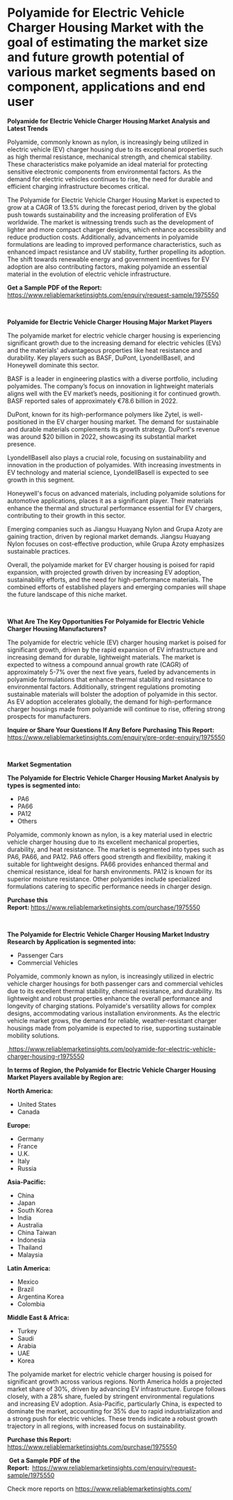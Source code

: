 <p><h1>Polyamide for Electric Vehicle Charger Housing Market with the goal of estimating the market size and future growth potential of various market segments based on component, applications and end user</h1></p><p><strong>Polyamide for Electric Vehicle Charger Housing Market Analysis and Latest Trends</strong></p>
<p><p>Polyamide, commonly known as nylon, is increasingly being utilized in electric vehicle (EV) charger housing due to its exceptional properties such as high thermal resistance, mechanical strength, and chemical stability. These characteristics make polyamide an ideal material for protecting sensitive electronic components from environmental factors. As the demand for electric vehicles continues to rise, the need for durable and efficient charging infrastructure becomes critical.</p><p>The Polyamide for Electric Vehicle Charger Housing Market is expected to grow at a CAGR of 13.5% during the forecast period, driven by the global push towards sustainability and the increasing proliferation of EVs worldwide. The market is witnessing trends such as the development of lighter and more compact charger designs, which enhance accessibility and reduce production costs. Additionally, advancements in polyamide formulations are leading to improved performance characteristics, such as enhanced impact resistance and UV stability, further propelling its adoption. The shift towards renewable energy and government incentives for EV adoption are also contributing factors, making polyamide an essential material in the evolution of electric vehicle infrastructure.</p></p>
<p><strong>Get a Sample PDF of the Report:&nbsp;</strong> <a href="https://www.reliablemarketinsights.com/enquiry/request-sample/1975550?utm_campaign=3011&utm_medium=2&utm_source=Github&utm_content=ia&utm_term=03042025&utm_id=polyamide-for-electric-vehicle-charger-housing">https://www.reliablemarketinsights.com/enquiry/request-sample/1975550</a></p>
<p>&nbsp;</p>
<p><strong>Polyamide for Electric Vehicle Charger Housing Major Market Players</strong></p>
<p><p>The polyamide market for electric vehicle charger housing is experiencing significant growth due to the increasing demand for electric vehicles (EVs) and the materials' advantageous properties like heat resistance and durability. Key players such as BASF, DuPont, LyondellBasell, and Honeywell dominate this sector.</p><p>BASF is a leader in engineering plastics with a diverse portfolio, including polyamides. The company’s focus on innovation in lightweight materials aligns well with the EV market’s needs, positioning it for continued growth. BASF reported sales of approximately €78.6 billion in 2022.</p><p>DuPont, known for its high-performance polymers like Zytel, is well-positioned in the EV charger housing market. The demand for sustainable and durable materials complements its growth strategy. DuPont's revenue was around $20 billion in 2022, showcasing its substantial market presence.</p><p>LyondellBasell also plays a crucial role, focusing on sustainability and innovation in the production of polyamides. With increasing investments in EV technology and material science, LyondellBasell is expected to see growth in this segment.</p><p>Honeywell's focus on advanced materials, including polyamide solutions for automotive applications, places it as a significant player. Their materials enhance the thermal and structural performance essential for EV chargers, contributing to their growth in this sector.</p><p>Emerging companies such as Jiangsu Huayang Nylon and Grupa Azoty are gaining traction, driven by regional market demands. Jiangsu Huayang Nylon focuses on cost-effective production, while Grupa Azoty emphasizes sustainable practices.</p><p>Overall, the polyamide market for EV charger housing is poised for rapid expansion, with projected growth driven by increasing EV adoption, sustainability efforts, and the need for high-performance materials. The combined efforts of established players and emerging companies will shape the future landscape of this niche market.</p></p>
<p>&nbsp;</p>
<p><strong>What Are The Key Opportunities For Polyamide for Electric Vehicle Charger Housing Manufacturers?</strong></p>
<p><p>The polyamide for electric vehicle (EV) charger housing market is poised for significant growth, driven by the rapid expansion of EV infrastructure and increasing demand for durable, lightweight materials. The market is expected to witness a compound annual growth rate (CAGR) of approximately 5-7% over the next five years, fueled by advancements in polyamide formulations that enhance thermal stability and resistance to environmental factors. Additionally, stringent regulations promoting sustainable materials will bolster the adoption of polyamide in this sector. As EV adoption accelerates globally, the demand for high-performance charger housings made from polyamide will continue to rise, offering strong prospects for manufacturers.</p></p>
<p><strong>Inquire or Share Your Questions If Any Before Purchasing This Report:</strong> <a href="https://www.reliablemarketinsights.com/enquiry/pre-order-enquiry/1975550?utm_campaign=3011&utm_medium=2&utm_source=Github&utm_content=ia&utm_term=03042025&utm_id=polyamide-for-electric-vehicle-charger-housing">https://www.reliablemarketinsights.com/enquiry/pre-order-enquiry/1975550</a></p>
<p>&nbsp;</p>
<p><strong>Market Segmentation</strong></p>
<p><strong>The Polyamide for Electric Vehicle Charger Housing Market Analysis by types is segmented into:</strong></p>
<p><ul><li>PA6</li><li>PA66</li><li>PA12</li><li>Others</li></ul></p>
<p><p>Polyamide, commonly known as nylon, is a key material used in electric vehicle charger housing due to its excellent mechanical properties, durability, and heat resistance. The market is segmented into types such as PA6, PA66, and PA12. PA6 offers good strength and flexibility, making it suitable for lightweight designs. PA66 provides enhanced thermal and chemical resistance, ideal for harsh environments. PA12 is known for its superior moisture resistance. Other polyamides include specialized formulations catering to specific performance needs in charger design.</p></p>
<p><strong>Purchase this Report:&nbsp;</strong><a href="https://www.reliablemarketinsights.com/purchase/1975550?utm_campaign=3011&utm_medium=2&utm_source=Github&utm_content=ia&utm_term=03042025&utm_id=polyamide-for-electric-vehicle-charger-housing">https://www.reliablemarketinsights.com/purchase/1975550</a></p>
<p>&nbsp;</p>
<p><strong>The Polyamide for Electric Vehicle Charger Housing Market Industry Research by Application is segmented into:</strong></p>
<p><ul><li>Passenger Cars</li><li>Commercial Vehicles</li></ul></p>
<p><p>Polyamide, commonly known as nylon, is increasingly utilized in electric vehicle charger housings for both passenger cars and commercial vehicles due to its excellent thermal stability, chemical resistance, and durability. Its lightweight and robust properties enhance the overall performance and longevity of charging stations. Polyamide's versatility allows for complex designs, accommodating various installation environments. As the electric vehicle market grows, the demand for reliable, weather-resistant charger housings made from polyamide is expected to rise, supporting sustainable mobility solutions.</p></p>
<p><a href="https://www.reliablemarketinsights.com/polyamide-for-electric-vehicle-charger-housing-r1975550?utm_campaign=3011&utm_medium=2&utm_source=Github&utm_content=ia&utm_term=03042025&utm_id=polyamide-for-electric-vehicle-charger-housing">&nbsp;https://www.reliablemarketinsights.com/polyamide-for-electric-vehicle-charger-housing-r1975550</a></p>
<p><strong>In terms of Region, the Polyamide for Electric Vehicle Charger Housing Market Players available by Region are:</strong></p>
<p>
    <p> <strong> North America: </strong>
        <ul>
            <li>United States</li>
            <li>Canada</li>
        </ul>
        </p> 
    <p> <strong> Europe: </strong>
        <ul>
            <li>Germany</li>
            <li>France</li>
            <li>U.K.</li>
            <li>Italy</li>
            <li>Russia</li>
        </ul>
        </p> 
    <p> <strong> Asia-Pacific: </strong>
        <ul>
            <li>China</li>
            <li>Japan</li>
            <li>South Korea</li>
            <li>India</li>
            <li>Australia</li>
            <li>China Taiwan</li>
            <li>Indonesia</li>
            <li>Thailand</li>
            <li>Malaysia</li>
        </ul>
        </p> 
    <p> <strong> Latin America: </strong>
        <ul>
            <li>Mexico</li>
            <li>Brazil</li>
            <li>Argentina Korea</li>
            <li>Colombia</li>
        </ul>
        </p> 
    <p> <strong> Middle East & Africa: </strong>
        <ul>
            <li>Turkey</li>
            <li>Saudi</li>
            <li>Arabia</li>
            <li>UAE</li>
            <li>Korea</li>
        </ul>
    </p>
    </p>
<p><p>The polyamide market for electric vehicle charger housing is poised for significant growth across various regions. North America holds a projected market share of 30%, driven by advancing EV infrastructure. Europe follows closely, with a 28% share, fueled by stringent environmental regulations and increasing EV adoption. Asia-Pacific, particularly China, is expected to dominate the market, accounting for 35% due to rapid industrialization and a strong push for electric vehicles. These trends indicate a robust growth trajectory in all regions, with increased focus on sustainability.</p></p>
<p><strong>Purchase this Report: </strong><a href="https://www.reliablemarketinsights.com/purchase/1975550?utm_campaign=3011&utm_medium=2&utm_source=Github&utm_content=ia&utm_term=03042025&utm_id=polyamide-for-electric-vehicle-charger-housing">https://www.reliablemarketinsights.com/purchase/1975550</a></p>
<p>&nbsp;<strong>Get a Sample PDF of the Report:&nbsp;&nbsp;</strong><a href="https://www.reliablemarketinsights.com/enquiry/request-sample/1975550?utm_campaign=3011&utm_medium=2&utm_source=Github&utm_content=ia&utm_term=03042025&utm_id=polyamide-for-electric-vehicle-charger-housing">https://www.reliablemarketinsights.com/enquiry/request-sample/1975550</a></p>
<p><strong></strong></p>
<p>Check more reports on <a href="https://www.reliablemarketinsights.com/?utm_campaign=3011&utm_medium=2&utm_source=Github&utm_content=ia&utm_term=03042025&utm_id=polyamide-for-electric-vehicle-charger-housing">https://www.reliablemarketinsights.com/</a></p>